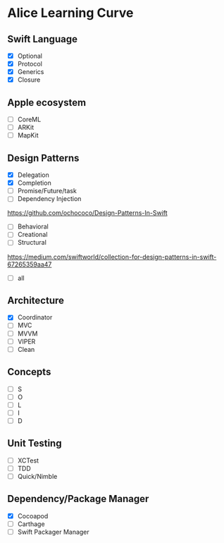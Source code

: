 # Alice Learning Curve


## Swift Language
- [x] Optional
- [x] Protocol
- [x] Generics
- [x] Closure 

## Apple ecosystem
- [ ] CoreML
- [ ] ARKit
- [ ] MapKit

## Design Patterns
- [x] Delegation
- [x] Completion
- [ ] Promise/Future/task
- [ ] Dependency Injection

https://github.com/ochococo/Design-Patterns-In-Swift
- [ ] Behavioral
- [ ] Creational
- [ ] Structural

https://medium.com/swiftworld/collection-for-design-patterns-in-swift-67265359aa47
- [ ] all

## Architecture
- [x] Coordinator
- [ ] MVC
- [ ] MVVM
- [ ] VIPER
- [ ] Clean

## Concepts
- [ ] S
- [ ] O
- [ ] L
- [ ] I
- [ ] D

## Unit Testing
- [ ] XCTest
- [ ] TDD
- [ ] Quick/Nimble

## Dependency/Package Manager
- [x] Cocoapod
- [ ] Carthage
- [ ] Swift Packager Manager
